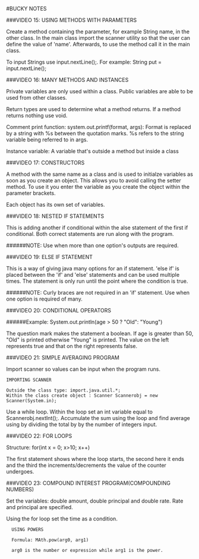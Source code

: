 #BUCKY NOTES

###VIDEO 15: USING METHODS WITH PARAMETERS

Create a method containing the parameter, for example String name, in the other class.
In the main class import the scanner utility so that the user can define the value of 'name'.
 Afterwards, to use the method call it in the main class.
 
 To input Strings use input.nextLine();. For example: String put = input.nextLine();
 
###VIDEO 16: MANY METHODS AND INSTANCES
 
 Private variables are only used within a class. Public variables are able to be used from other classes.
 
 Return types are used to determine what a method returns. If a method returns nothing use void.
 
 Comment print function: system.out.printf(format, args): Format is replaced by a string with %s between the quotation marks.
 %s refers to the string variable being referred to in args.
 
 Instance variable: A variable that's outside a method but inside a class
 
###VIDEO 17: CONSTRUCTORS
 
 A method with the same name as a class and is used to initialze variables as soon as you create an object.
 This allows you to avoid calling the setter method. To use it you enter the variable as you create the object within the parameter brackets.
 
 Each object has its own set of variables.
 
###VIDEO 18: NESTED IF STATEMENTS

This is adding another if conditional within the alse statement of the first if conditional. 
Both correct statements are run along with the program.

######NOTE: Use when more than one option's outputs are required.

###VIDEO 19: ELSE IF STATEMENT

This is a way of giving java many options for an if statement. 'else if' is placed between the 'if' and 'else' statements
and can be used multiple times. The statement is only run until the point where the condition is true.

######NOTE: Curly braces are not required in an 'if' statement. Use when one option is required of many.

###VIDEO 20: CONDITIONAL OPERATORS

######Example: System.out.println(age > 50 ? "Old": "Young")

The question mark makes the statement a boolean. If age is greater than 50, "Old" is printed otherwise "Young" is printed.
The value on the left represents true and that on the right represents false.

###VIDEO 21: SIMPLE AVERAGING PROGRAM

Import scanner so values can be input when the program runs.

    IMPORTING SCANNER
    
    Outside the class type: import.java.util.*;
    Within the class create object : Scanner Scannerobj = new Scanner(System.in);

Use a while loop. Within the loop set an int variable equal to Scannerobj.nextInt();. Accumulate the sum using the loop and find average using by dividing the total by by the number of integers input.

###VIDEO 22: FOR LOOPS

Structure: for(int x = 0; x>10; x++) 

The first statement shows where the loop starts, the second here it ends and the third the increments/decrements the value of the counter undergoes.

###VIDEO 23: COMPOUND INTEREST PROGRAM(COMPOUNDING NUMBERS)

Set the variables: double amount, double principal and double rate. Rate and principal are specified.

Using the for loop set the time as a condition.

      USING POWERS
      
      Formula: MAth.pow(arg0, arg1)
      
      arg0 is the number or expression while arg1 is the power.
 
 
